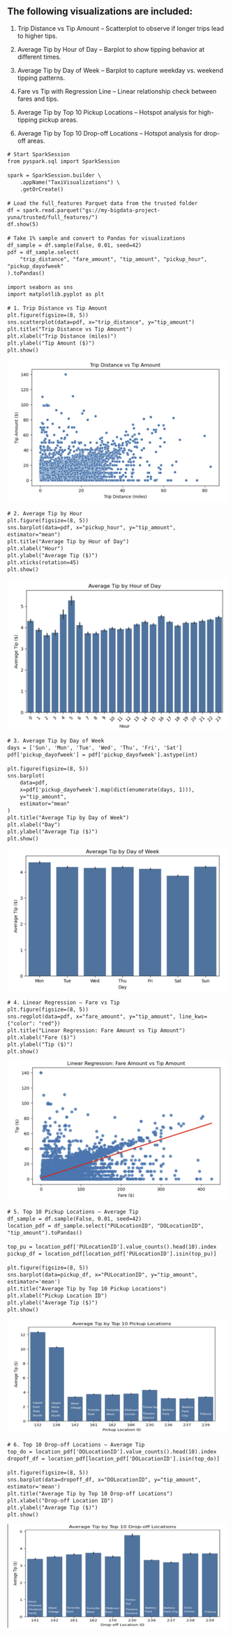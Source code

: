 ## The following visualizations are included:

1. Trip Distance vs Tip Amount – Scatterplot to observe if longer trips lead to higher tips.

2. Average Tip by Hour of Day – Barplot to show tipping behavior at different times.

3. Average Tip by Day of Week – Barplot to capture weekday vs. weekend tipping patterns.

4. Fare vs Tip with Regression Line – Linear relationship check between fares and tips.

5. Average Tip by Top 10 Pickup Locations – Hotspot analysis for high-tipping pickup areas.

6. Average Tip by Top 10 Drop-off Locations – Hotspot analysis for drop-off areas.







```
# Start SparkSession
from pyspark.sql import SparkSession

spark = SparkSession.builder \
    .appName("TaxiVisualizations") \
    .getOrCreate()

# Load the full_features Parquet data from the trusted folder
df = spark.read.parquet("gs://my-bigdata-project-yuna/trusted/full_features/")
df.show(5)

# Take 1% sample and convert to Pandas for visualizations
df_sample = df.sample(False, 0.01, seed=42)
pdf = df_sample.select(
    "trip_distance", "fare_amount", "tip_amount", "pickup_hour", "pickup_dayofweek"
).toPandas()

import seaborn as sns
import matplotlib.pyplot as plt

# 1. Trip Distance vs Tip Amount
plt.figure(figsize=(8, 5))
sns.scatterplot(data=pdf, x="trip_distance", y="tip_amount")
plt.title("Trip Distance vs Tip Amount")
plt.xlabel("Trip Distance (miles)")
plt.ylabel("Tip Amount ($)")
plt.show()
```
![Alt Text](images/TripDistanceVSTipAmount.png)



```
# 2. Average Tip by Hour
plt.figure(figsize=(8, 5))
sns.barplot(data=pdf, x="pickup_hour", y="tip_amount", estimator="mean")
plt.title("Average Tip by Hour of Day")
plt.xlabel("Hour")
plt.ylabel("Average Tip ($)")
plt.xticks(rotation=45)
plt.show()
```
![Alt Text](images/AverateTipByHourOfDay.png)

```
# 3. Average Tip by Day of Week
days = ['Sun', 'Mon', 'Tue', 'Wed', 'Thu', 'Fri', 'Sat']
pdf['pickup_dayofweek'] = pdf['pickup_dayofweek'].astype(int)

plt.figure(figsize=(8, 5))
sns.barplot(
    data=pdf,
    x=pdf['pickup_dayofweek'].map(dict(enumerate(days, 1))),
    y="tip_amount",
    estimator="mean"
)
plt.title("Average Tip by Day of Week")
plt.xlabel("Day")
plt.ylabel("Average Tip ($)")
plt.show()
```
![Alt Text](images/AverageTipByDayOfWeek.png)

```
# 4. Linear Regression – Fare vs Tip
plt.figure(figsize=(8, 5))
sns.regplot(data=pdf, x="fare_amount", y="tip_amount", line_kws={"color": "red"})
plt.title("Linear Regression: Fare Amount vs Tip Amount")
plt.xlabel("Fare ($)")
plt.ylabel("Tip ($)")
plt.show()
```
![Alt Text](images/LinearRegressionFareAmountVSTipAmount.png)

```
# 5. Top 10 Pickup Locations – Average Tip
df_sample = df.sample(False, 0.01, seed=42)
location_pdf = df_sample.select("PULocationID", "DOLocationID", "tip_amount").toPandas()

top_pu = location_pdf['PULocationID'].value_counts().head(10).index
pickup_df = location_pdf[location_pdf['PULocationID'].isin(top_pu)]

plt.figure(figsize=(8, 5))
sns.barplot(data=pickup_df, x="PULocationID", y="tip_amount", estimator='mean')
plt.title("Average Tip by Top 10 Pickup Locations")
plt.xlabel("Pickup Location ID")
plt.ylabel("Average Tip ($)")
plt.show()
```
![Alt Text](images/AverageTipByTop10PickupLocations.png)

```
# 6. Top 10 Drop-off Locations – Average Tip
top_do = location_pdf['DOLocationID'].value_counts().head(10).index
dropoff_df = location_pdf[location_pdf['DOLocationID'].isin(top_do)]

plt.figure(figsize=(8, 5))
sns.barplot(data=dropoff_df, x="DOLocationID", y="tip_amount", estimator='mean')
plt.title("Average Tip by Top 10 Drop-off Locations")
plt.xlabel("Drop-off Location ID")
plt.ylabel("Average Tip ($)")
plt.show()
```
![Alt Text](images/AverageTipByTop10DropOffLocations.png)
